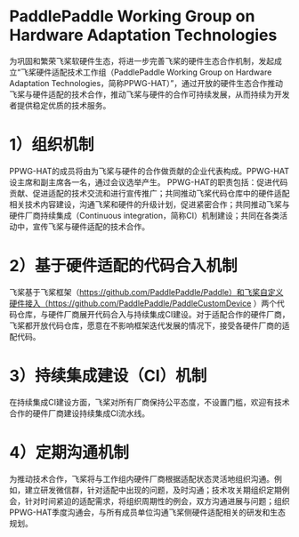 # PaddlePaddle Working Group on Hardware Adaptation Technologies

为巩固和繁荣飞桨软硬件生态，将进一步完善飞桨的硬件生态合作机制，发起成立“飞桨硬件适配技术工作组（PaddlePaddle Working Group on Hardware Adaptation Technologies，简称PPWG-HAT）”，通过开放的硬件生态合作推动飞桨与硬件适配的技术合作，推动飞桨与硬件的合作可持续发展，从而持续为开发者提供稳定优质的技术服务。

# 1）组织机制

PPWG-HAT的成员将由为飞桨与硬件的合作做贡献的企业代表构成。PPWG-HAT设主席和副主席各一名，通过会议选举产生。
PPWG-HAT的职责包括：促进代码贡献、促进适配的技术交流和进行宣传推广；共同推动飞桨代码仓库中的硬件适配相关技术内容建设，沟通飞桨和硬件的升级计划，促进紧密合作；共同推动飞桨与硬件厂商持续集成（Continuous integration，简称CI）机制建设；共同在各类活动中，宣传飞桨与硬件适配的技术合作。

# 2）基于硬件适配的代码合入机制

飞桨基于飞桨框架（https://github.com/PaddlePaddle/Paddle）和飞桨自定义硬件接入（https://github.com/PaddlePaddle/PaddleCustomDevice ）两个代码仓库，与硬件厂商展开代码合入与持续集成CI建设。对于适配合作的硬件厂商，飞桨都开放代码仓库，愿意在不影响框架迭代发展的情况下，接受各硬件厂商的适配代码。

# 3）持续集成建设（CI）机制

在持续集成CI建设方面，飞桨对所有厂商保持公平态度，不设置门槛，欢迎有技术合作的硬件厂商建设持续集成CI流水线。

# 4）定期沟通机制

为推动技术合作，飞桨将与工作组内硬件厂商根据适配状态灵活地组织沟通。例如，建立研发微信群，针对适配中出现的问题，及时沟通；技术攻关期组织定期例会，针对时间紧迫的适配需求，将组织周期性的例会，双方沟通进展与问题；组织PPWG-HAT季度沟通会，与所有成员单位沟通飞桨侧硬件适配相关的研发和生态规划。
